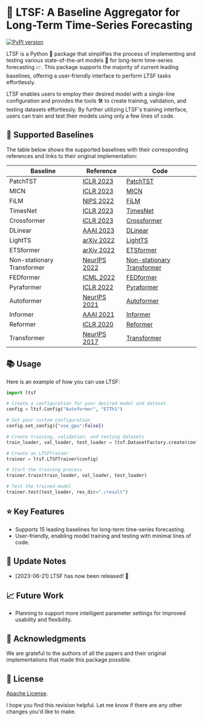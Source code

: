 # 🚀 LTSF: A Baseline Aggregator for Long-Term Time-Series Forecasting 
[![PyPI version](https://badge.fury.io/py/ltsf.svg)](https://badge.fury.io/py/ltsf)

LTSF is a Python 🐍 package that simplifies the process of implementing and testing various state-of-the-art models 🧠 for long-term time-series forecasting 📈. This package supports the majority of current leading baselines, offering a user-friendly interface to perform LTSF tasks effortlessly.

LTSF enables users to employ their desired model with a single-line configuration and provides the tools 🛠️ to create training, validation, and testing datasets effortlessly. By further utilizing LTSF's training interface, users can train and test their models using only a few lines of code.

## 🔧 Supported Baselines

The table below shows the supported baselines with their corresponding references and links to their original implementation:

| Baseline | Reference | Code |
|---|---|---|
| PatchTST | [ICLR 2023](https://arxiv.org/abs/2211.14730) | [PatchTST](https://github.com/yuqinie98/PatchTST)  |
| MICN     | [ICLR 2023](https://openreview.net/pdf?id=zt53IDUR1U) | [MICN](https://github.com/wanghq21/MICN) |
| FiLM     | [NIPS 2022](https://arxiv.org/abs/2205.08897) | [FiLM](https://github.com/tianzhou2011/FiLM/) |
| TimesNet | [ICLR 2023](https://openreview.net/pdf?id=ju_Uqw384Oq) | [TimesNet](https://github.com/thuml/Time-Series-Library/) |
| Crossformer | [ICLR 2023](https://openreview.net/forum?id=vSVLM2j9eie) | [Crossformer](https://github.com/Thinklab-SJTU/Crossformer) |
| DLinear | [AAAI 2023](https://arxiv.org/pdf/2205.13504.pdf) | [DLinear](https://github.com/cure-lab/LTSF-Linear) |
| LightTS | [arXiv 2022](https://arxiv.org/abs/2207.01186) | [LightTS](https://github.com/thuml/Time-Series-Library/blob/main/models/LightTS.py) |
| ETSformer | [arXiv 2022](https://arxiv.org/abs/2202.01381) | [ETSformer](https://github.com/salesforce/ETSformer) |
| Non-stationary Transformer | [NeurIPS 2022](https://openreview.net/pdf?id=ucNDIDRNjjv) | [Non-stationary Transformer](https://github.com/thuml/Nonstationary_Transformers) |
| FEDformer | [ICML 2022](https://proceedings.mlr.press/v162/zhou22g.html) | [FEDformer](https://github.com/MAZiqing/FEDformer) |
| Pyraformer | [ICLR 2022](https://openreview.net/pdf?id=0EXmFzUn5I) | [Pyraformer](https://github.com/ant-research/Pyraformer) |
| Autoformer | [NeurIPS 2021](https://openreview.net/pdf?id=I55UqU-M11y) | [Autoformer](https://github.com/thuml/Autoformer) |
| Informer | [AAAI 2021](https://ojs.aaai.org/index.php/AAAI/article/view/17325/17132) | [Informer](https://github.com/zhouhaoyi/Informer2020) |
| Reformer | [ICLR 2020](https://openreview.net/forum?id=rkgNKkHtvB) | [Reformer](https://github.com/lucidrains/reformer-pytorch) |
| Transformer | [NeurIPS 2017](https://proceedings.neurips.cc/paper/2017/file/3f5ee243547dee91fbd053c1c4a845aa-Paper.pdf) | [Transformer](https://github.com/hyunwoongko/transformer) |


## 📚 Usage

Here is an example of how you can use LTSF:
```python
import ltsf

# Create a configuration for your desired model and dataset
config = ltsf.Config("Autoformer", "ETTh1") 

# Set your custom configuration
config.set_config({"use_gpu":False})

# Create training, validation, and testing datasets
train_loader, val_loader, test_loader = ltsf.DatasetFactory.create(config, download=True, data_path=".")  

# Create an LTSFTrainer
trainer = ltsf.LTSFTrainer(config) 

# Start the training process
trainer.train(train_loader, val_loader, test_loader)

# Test the trained model
trainer.test(test_loader, res_dir="./result")
```

## ⭐ Key Features

- Supports 15 leading baselines for long-term time-series forecasting.
- User-friendly, enabling model training and testing with minimal lines of code.

## 🎉 Update Notes
- [2023-06-21] LTSF has now been released! 🚀

## 📈 Future Work
- Planning to support more intelligent parameter settings for improved usability and flexibility.

## 🙏 Acknowledgments
We are grateful to the authors of all the papers and their original implementations that made this package possible.

## 📜 License
[Apache License](LICENSE).

I hope you find this revision helpful. Let me know if there are any other changes you'd like to make.